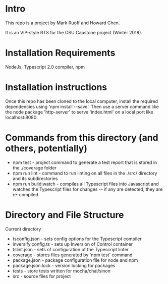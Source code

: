 # Intro
This repo is a project by Mark Ruoff and Howard Chen.

It is an VIP-style RTS for the OSU Capstone project (Winter 2018).

# Installation Requirements
NodeJs, Typescript 2.0 compiler, npm

# Installation instructions
Once this repo has been cloned to the local computer, install the required dependencies using
'npm install --save'. Then use a server command like the node package 'http-server' to serve 
'index.html' on a local port like localhost:8080.

# Commands from this directory (and others, potentially)
* npm test - project command to generate a test report that is stored in the ./coverage folder
* npm run lint - command to run linting on all files in the ./src/ directory and its subdirectories
* npm run build:watch - compiles all Typescript files into Javascript and watches the Typescript files for changes -- if any are detected, they are re-compiled.

# Directory and File Structure
Current directory
* tsconfig.json - sets config options for the Typescript compiler
* inversify.config.ts - sets up Inversion of Control container
* tslint.json - sets of configuration of the Typescript linter
* coverage - stores files generated by 'npm test' command
* package.json - package configuration file for node and npm
* package.json.lock - version locking for packages
* tests - store tests written for mocha/chai/sinon
* src - source files for project
